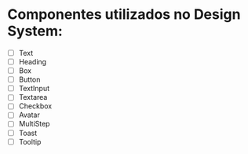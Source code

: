 # Componentes utilizados no Design System:

- [ ] Text
- [ ] Heading
- [ ] Box
- [ ] Button
- [ ] TextInput
- [ ] Textarea
- [ ] Checkbox
- [ ] Avatar
- [ ] MultiStep
- [ ] Toast
- [ ] Tooltip
